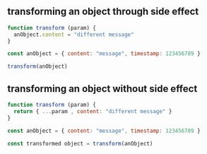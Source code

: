 ## transforming an object through side effect 

```js
function transform (param) {
  anObject.content = "different message"
}

const anObject = { content: "message", timestamp: 123456789 }

transform(anObject)
```

## transforming an object without side effect

```js
function transform (param) {
  return { ...param , content: "different message" }
}

const anObject = { content: "message", timestamp: 123456789 }

const transformed object = transform(anObject)
```